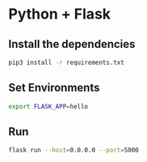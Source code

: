 # Python + Flask

## Install the dependencies

```bash
pip3 install -r requirements.txt
```

## Set Environments

```bash
export FLASK_APP=hello
```

## Run

```bash
flask run --host=0.0.0.0 --port=5000
```
